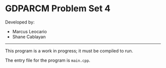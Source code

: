 # GDPARCM Problem Set 4
Developed by: 
- Marcus Leocario
- Shane Cablayan
---

This program is a work in progress; it must be compiled to run. 

The entry file for the program is `main.cpp`. 
